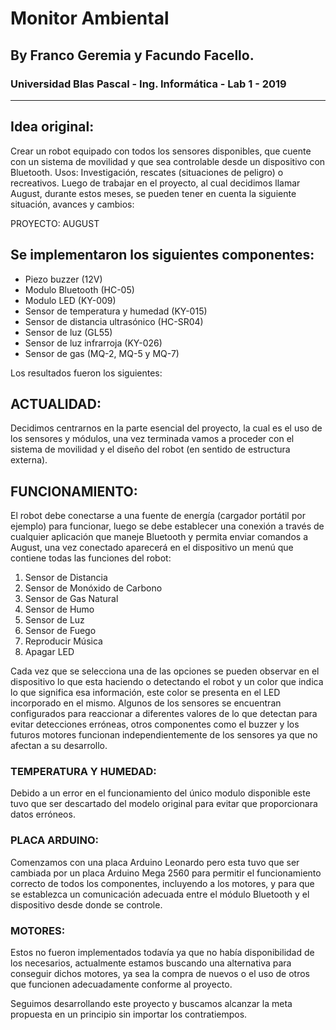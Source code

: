 # Monitor Ambiental
## By Franco Geremia y Facundo Facello.
### Universidad Blas Pascal - Ing. Informática - Lab 1 - 2019
------------------------------------------------------------------------------------------
## Idea original: 

Crear un robot equipado con todos los sensores disponibles, que cuente con un sistema de movilidad y que sea controlable desde un dispositivo con Bluetooth.
Usos: Investigación, rescates (situaciones de peligro) o recreativos.
Luego de trabajar en el proyecto, al cual decidimos llamar August, durante estos meses, se pueden tener en cuenta la siguiente situación, avances y cambios:

PROYECTO: AUGUST

## Se implementaron los siguientes componentes:

- Piezo buzzer (12V)
- Modulo Bluetooth (HC-05)
- Modulo LED (KY-009)
- Sensor de temperatura y humedad (KY-015)
- Sensor de distancia ultrasónico (HC-SR04)
- Sensor de luz (GL55)
- Sensor de luz infrarroja (KY-026)
- Sensor de gas (MQ-2, MQ-5 y MQ-7)

Los resultados fueron los siguientes:

## ACTUALIDAD: 

Decidimos centrarnos en la parte esencial del proyecto, la cual es el uso de los sensores y módulos, una vez terminada vamos a proceder con el sistema de movilidad y el diseño del robot (en sentido de estructura externa).

## FUNCIONAMIENTO: 

El robot debe conectarse a una fuente de energía (cargador portátil por ejemplo) para funcionar, luego se debe establecer una conexión a través de cualquier aplicación que maneje Bluetooth y permita enviar comandos a August, una vez conectado aparecerá en el dispositivo un menú que contiene todas las funciones del robot:
1. Sensor de Distancia
2. Sensor de Monóxido de Carbono
3. Sensor de Gas Natural 
4. Sensor de Humo 
5. Sensor de Luz
6. Sensor de Fuego
7. Reproducir Música
8. Apagar LED

Cada vez que se selecciona una de las opciones se pueden observar en el dispositivo lo que esta haciendo o detectando el robot y un color que indica lo que significa esa información, este color se presenta en el LED incorporado en el mismo.
Algunos de los sensores se encuentran configurados para reaccionar a diferentes valores de lo que detectan para evitar detecciones erróneas, otros componentes como el buzzer y los futuros motores funcionan independientemente de los sensores ya que no afectan a su desarrollo. 
 
### TEMPERATURA Y HUMEDAD: 
Debido a un error en el funcionamiento del único modulo disponible este tuvo que ser descartado del modelo original para evitar que proporcionara datos erróneos.

### PLACA ARDUINO: 
Comenzamos con una placa Arduino Leonardo pero esta tuvo que ser cambiada por un placa Arduino Mega 2560 para permitir el funcionamiento correcto de todos los componentes, incluyendo a los motores,  y para que se establezca un comunicación adecuada entre el módulo Bluetooth y el dispositivo desde donde se controle.

### MOTORES: 
Estos no fueron implementados todavía ya que no había disponibilidad de los necesarios, actualmente estamos buscando una alternativa para conseguir dichos motores, ya sea la compra de nuevos o el uso de otros que funcionen adecuadamente conforme al proyecto.

Seguimos desarrollando este proyecto y buscamos alcanzar la meta propuesta en un principio sin importar los contratiempos.
